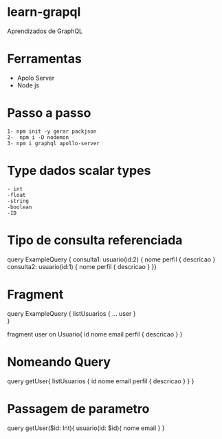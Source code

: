 # learn-grapql
Aprendizados de GraphQL

# Ferramentas
- Apolo Server
- Node js

# Passo a passo
    1- npm init -y gerar packjson
    2-  npm i -D nodemon
    3- npm i graphql apollo-server

# Type dados scalar types
    - int
    -float
    -string
    -boolean
    -ID
# Tipo de consulta referenciada
query ExampleQuery {
    consulta1: usuario(id:2) {
      nome
      perfil {
        descricao
      }
    consulta2: usuario(id:1) {
      nome
      perfil {
        descricao
      }
}}
# Fragment
query ExampleQuery {
  listUsuarios {
     ... user
  }  
}

fragment user on Usuario{
  id
  nome
  email
  perfil {
    descricao
  }
}

# Nomeando Query
query getUser{
  listUsuarios {
    id
    nome
    email
    perfil {
      descricao
    }
  }
}

# Passagem de parametro
query getUser($id: Int){
  usuario(id: $id){
    nome email
  }
}